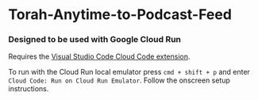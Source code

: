 # Torah-Anytime-to-Podcast-Feed

### Designed to be used with Google Cloud Run

Requires the [Visual Studio Code Cloud Code extension](https://cloud.google.com/code/docs/vscode/install).

To run with the Cloud Run local emulator press `cmd + shift + p` and enter `Cloud Code: Run on Cloud Run Emulator`. Follow the onscreen setup instructions.
